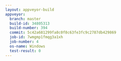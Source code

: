 ```yaml
---
layout: appveyor-build
appveyor:
  branch: master
  build-id: 34805313
  build-number: 394
  commit: 5c42a681299fa8c0f8c63fe3fc9c2787db429869
  job-id: 7wmgmp1fmqg3a1xh
  job-number: 4
  os-name: Windows
  test-result: 0
---
```

